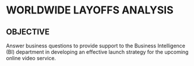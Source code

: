 # WORLDWIDE LAYOFFS ANALYSIS

## OBJECTIVE
Answer business questions to provide support to the Business Intelligence (BI) department in developing an effective launch strategy for the upcoming online video service.
